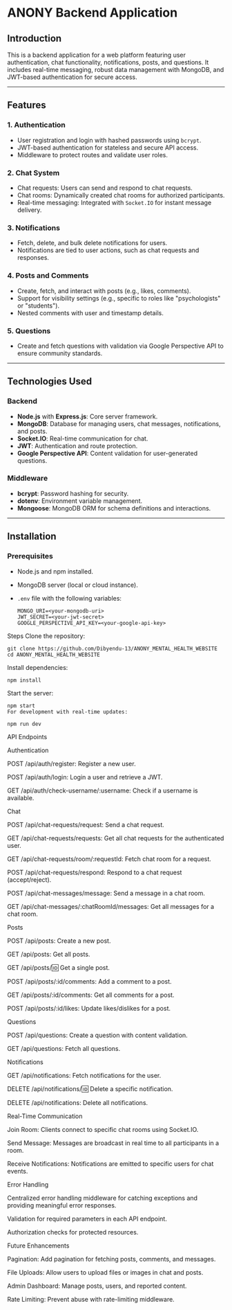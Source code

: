 # ANONY Backend Application

## Introduction

This is a backend application for a web platform featuring user authentication, chat functionality, notifications, posts, and questions. It includes real-time messaging, robust data management with MongoDB, and JWT-based authentication for secure access.

---

## Features

### 1. Authentication
- User registration and login with hashed passwords using `bcrypt`.
- JWT-based authentication for stateless and secure API access.
- Middleware to protect routes and validate user roles.

### 2. Chat System
- Chat requests: Users can send and respond to chat requests.
- Chat rooms: Dynamically created chat rooms for authorized participants.
- Real-time messaging: Integrated with `Socket.IO` for instant message delivery.

### 3. Notifications
- Fetch, delete, and bulk delete notifications for users.
- Notifications are tied to user actions, such as chat requests and responses.

### 4. Posts and Comments
- Create, fetch, and interact with posts (e.g., likes, comments).
- Support for visibility settings (e.g., specific to roles like "psychologists" or "students").
- Nested comments with user and timestamp details.

### 5. Questions
- Create and fetch questions with validation via Google Perspective API to ensure community standards.

---

## Technologies Used

### Backend
- **Node.js** with **Express.js**: Core server framework.
- **MongoDB**: Database for managing users, chat messages, notifications, and posts.
- **Socket.IO**: Real-time communication for chat.
- **JWT**: Authentication and route protection.
- **Google Perspective API**: Content validation for user-generated questions.

### Middleware
- **bcrypt**: Password hashing for security.
- **dotenv**: Environment variable management.
- **Mongoose**: MongoDB ORM for schema definitions and interactions.

---

## Installation

### Prerequisites
- Node.js and npm installed.
- MongoDB server (local or cloud instance).
- `.env` file with the following variables:

  ```
  MONGO_URI=<your-mongodb-uri>
  JWT_SECRET=<your-jwt-secret>
  GOOGLE_PERSPECTIVE_API_KEY=<your-google-api-key>
  ```
Steps
Clone the repository:

```
git clone https://github.com/Dibyendu-13/ANONY_MENTAL_HEALTH_WEBSITE
cd ANONY_MENTAL_HEALTH_WEBSITE
```
Install dependencies:

```
npm install
```

Start the server:

```
npm start
For development with real-time updates:
```

```
npm run dev
```
API Endpoints

Authentication

POST /api/auth/register: Register a new user.

POST /api/auth/login: Login a user and retrieve a JWT.

GET /api/auth/check-username/:username: Check if a username is available.

Chat

POST /api/chat-requests/request: Send a chat request.

GET /api/chat-requests/requests: Get all chat requests for the authenticated user.

GET /api/chat-requests/room/:requestId: Fetch chat room for a request.

POST /api/chat-requests/respond: Respond to a chat request (accept/reject).

POST /api/chat-messages/message: Send a message in a chat room.

GET /api/chat-messages/:chatRoomId/messages: Get all messages for a chat room.

Posts

POST /api/posts: Create a new post.

GET /api/posts: Get all posts.

GET /api/posts/:id: Get a single post.

POST /api/posts/:id/comments: Add a comment to a post.

GET /api/posts/:id/comments: Get all comments for a post.

POST /api/posts/:id/likes: Update likes/dislikes for a post.

Questions

POST /api/questions: Create a question with content validation.

GET /api/questions: Fetch all questions.

Notifications

GET /api/notifications: Fetch notifications for the user.

DELETE /api/notifications/:id: Delete a specific notification.

DELETE /api/notifications: Delete all notifications.

Real-Time Communication

Join Room: Clients connect to specific chat rooms using Socket.IO.

Send Message: Messages are broadcast in real time to all participants in a room.

Receive Notifications: Notifications are emitted to specific users for chat events.

Error Handling

Centralized error handling middleware for catching exceptions and providing meaningful error responses.

Validation for required parameters in each API endpoint.

Authorization checks for protected resources.

Future Enhancements

Pagination: Add pagination for fetching posts, comments, and messages.

File Uploads: Allow users to upload files or images in chat and posts.

Admin Dashboard: Manage posts, users, and reported content.

Rate Limiting: Prevent abuse with rate-limiting middleware.

